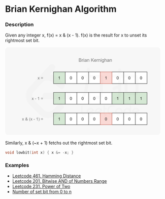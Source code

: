 # Brian Kernighan Algorithm

### Description

Given any integer x,  f(x) = x & (x - 1).  f(x) is the result for x to unset its rightmost set bit.

![example](<../.gitbook/assets/image (1) (1) (1) (1) (1) (1) (1) (1) (1) (1) (1) (1) (1) (1) (1) (1).png>)

Similarly, x & (\~x + 1) fetchs out the rightmost set bit.

```cpp
void lowbit(int x) { x &= -x; }
```

### Examples

* [Leetcode 461. Hamming Distance](https://leetcode.com/problems/hamming-distance/)
* [Leetcode 201. Bitwise AND of Numbers Range](https://leetcode.com/problems/bitwise-and-of-numbers-range/)
* [Leetcode 231. Power of Two](https://leetcode.com/problems/power-of-two/)
* [Number of set bit from 0 to n](https://leetcode.cn/problems/w3tCBm/)
